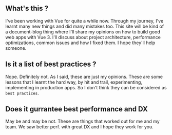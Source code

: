 ## What's this ?

I've been working with Vue for quite a while now. Through my journey, I've learnt many new things and did many mistakes too. This site will be kind of a document-blog thing where I'll share my opinions on how to build good web apps with Vue 3. I'll discuss about project architecture, performance optimizations, common issues and how I fixed them. I hope they'll help someone.

## Is it a list of best practices ?
Nope. Definitely not. As I said, these are just my opinions. These are some lessons that I learnt the hard way, by hit and trail, experimenting, implementing in production apps. So I don't think they can be considered as `best practices`.

## Does it gurrantee best performance and DX
May be and may be not. These are things that worked out for me and my team. We saw better perf. with great DX and I hope they work for you.